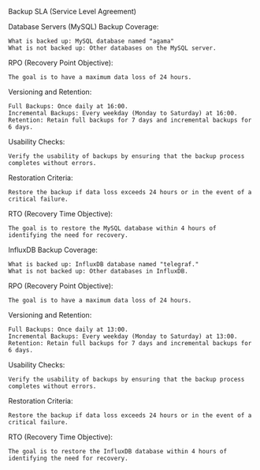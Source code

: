 Backup SLA (Service Level Agreement)

Database Servers (MySQL)
Backup Coverage:

    What is backed up: MySQL database named "agama"
    What is not backed up: Other databases on the MySQL server.

RPO (Recovery Point Objective):

    The goal is to have a maximum data loss of 24 hours.

Versioning and Retention:

    Full Backups: Once daily at 16:00.
    Incremental Backups: Every weekday (Monday to Saturday) at 16:00.
    Retention: Retain full backups for 7 days and incremental backups for 6 days.

Usability Checks:

    Verify the usability of backups by ensuring that the backup process completes without errors.

Restoration Criteria:

    Restore the backup if data loss exceeds 24 hours or in the event of a critical failure.

RTO (Recovery Time Objective):

    The goal is to restore the MySQL database within 4 hours of identifying the need for recovery.

InfluxDB
Backup Coverage:

    What is backed up: InfluxDB database named "telegraf."
    What is not backed up: Other databases in InfluxDB.

RPO (Recovery Point Objective):

    The goal is to have a maximum data loss of 24 hours.

Versioning and Retention:

    Full Backups: Once daily at 13:00.
    Incremental Backups: Every weekday (Monday to Saturday) at 13:00.
    Retention: Retain full backups for 7 days and incremental backups for 6 days.

Usability Checks:

    Verify the usability of backups by ensuring that the backup process completes without errors.

Restoration Criteria:

    Restore the backup if data loss exceeds 24 hours or in the event of a critical failure.

RTO (Recovery Time Objective):

    The goal is to restore the InfluxDB database within 4 hours of identifying the need for recovery.
